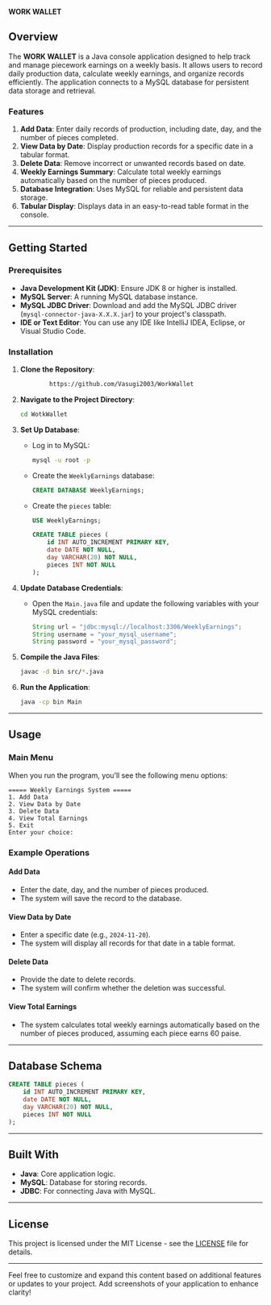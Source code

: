 **WORK WALLET**
## Overview
The **WORK WALLET** is a Java console application designed to help track and manage piecework earnings on a weekly basis. It allows users to record daily production data, calculate weekly earnings, and organize records efficiently. The application connects to a MySQL database for persistent data storage and retrieval.

### Features
1. **Add Data**: Enter daily records of production, including date, day, and the number of pieces completed.
2. **View Data by Date**: Display production records for a specific date in a tabular format.
3. **Delete Data**: Remove incorrect or unwanted records based on date.
4. **Weekly Earnings Summary**: Calculate total weekly earnings automatically based on the number of pieces produced.
5. **Database Integration**: Uses MySQL for reliable and persistent data storage.
6. **Tabular Display**: Displays data in an easy-to-read table format in the console.

---

## Getting Started

### Prerequisites
- **Java Development Kit (JDK)**: Ensure JDK 8 or higher is installed.
- **MySQL Server**: A running MySQL database instance.
- **MySQL JDBC Driver**: Download and add the MySQL JDBC driver (`mysql-connector-java-X.X.X.jar`) to your project's classpath.
- **IDE or Text Editor**: You can use any IDE like IntelliJ IDEA, Eclipse, or Visual Studio Code.

### Installation

1. **Clone the Repository**:
   ```bash
           https://github.com/Vasugi2003/WorkWallet
   ```

2. **Navigate to the Project Directory**:
   ```bash
   cd WotkWallet
   ```

3. **Set Up Database**:
   - Log in to MySQL:
     ```bash
     mysql -u root -p
     ```
   - Create the `WeeklyEarnings` database:
     ```sql
     CREATE DATABASE WeeklyEarnings;
     ```
   - Create the `pieces` table:
     ```sql
     USE WeeklyEarnings;

     CREATE TABLE pieces (
         id INT AUTO_INCREMENT PRIMARY KEY,
         date DATE NOT NULL,
         day VARCHAR(20) NOT NULL,
         pieces INT NOT NULL
     );
     ```

4. **Update Database Credentials**:
   - Open the `Main.java` file and update the following variables with your MySQL credentials:
     ```java
     String url = "jdbc:mysql://localhost:3306/WeeklyEarnings";
     String username = "your_mysql_username";
     String password = "your_mysql_password";
     ```

5. **Compile the Java Files**:
   ```bash
   javac -d bin src/*.java
   ```

6. **Run the Application**:
   ```bash
   java -cp bin Main
   ```

---

## Usage

### Main Menu
When you run the program, you’ll see the following menu options:
```
===== Weekly Earnings System =====
1. Add Data
2. View Data by Date
3. Delete Data
4. View Total Earnings
5. Exit
Enter your choice:
```

### Example Operations
#### Add Data
- Enter the date, day, and the number of pieces produced.
- The system will save the record to the database.

#### View Data by Date
- Enter a specific date (e.g., `2024-11-20`).
- The system will display all records for that date in a table format.

#### Delete Data
- Provide the date to delete records.
- The system will confirm whether the deletion was successful.

#### View Total Earnings
- The system calculates total weekly earnings automatically based on the number of pieces produced, assuming each piece earns 60 paise.

---

## Database Schema

```sql
CREATE TABLE pieces (
    id INT AUTO_INCREMENT PRIMARY KEY,
    date DATE NOT NULL,
    day VARCHAR(20) NOT NULL,
    pieces INT NOT NULL
);
```

---

## Built With
- **Java**: Core application logic.
- **MySQL**: Database for storing records.
- **JDBC**: For connecting Java with MySQL.

---

## License
This project is licensed under the MIT License - see the [LICENSE](LICENSE) file for details.

---

Feel free to customize and expand this content based on additional features or updates to your project. Add screenshots of your application to enhance clarity!
